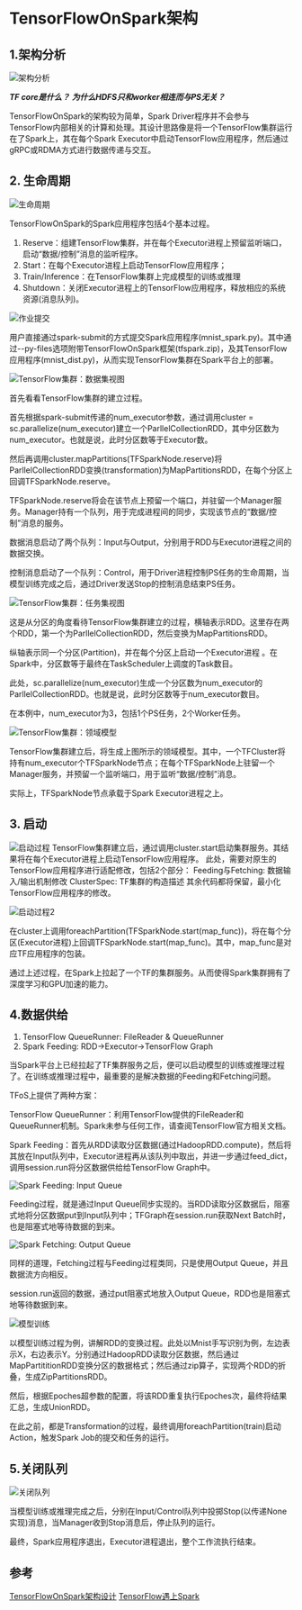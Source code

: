 # TensorFlowOnSpark架构

## 1.架构分析
![架构分析](images/tfos架构分析)

***TF core是什么？***
***为什么HDFS只和worker相连而与PS无关？***

TensorFlowOnSpark的架构较为简单，Spark Driver程序并不会参与TensorFlow内部相关的计算和处理。其设计思路像是将一个TensorFlow集群运行在了Spark上，其在每个Spark Executor中启动TensorFlow应用程序，然后通过gRPC或RDMA方式进行数据传递与交互。


## 2. 生命周期
![生命周期](images/tfos生命周期)

TensorFlowOnSpark的Spark应用程序包括4个基本过程。
1. Reserve：组建TensorFlow集群，并在每个Executor进程上预留监听端口，启动“数据/控制”消息的监听程序。
2. Start：在每个Executor进程上启动TensorFlow应用程序；
3. Train/Inference：在TensorFlow集群上完成模型的训练或推理
4. Shutdown：关闭Executor进程上的TensorFlow应用程序，释放相应的系统资源(消息队列)。

![作业提交](images/tfos作业提交)

用户直接通过spark-submit的方式提交Spark应用程序(mnist_spark.py)。其中通过--py-files选项附带TensorFlowOnSpark框架(tfspark.zip)，及其TensorFlow应用程序(mnist_dist.py)，从而实现TensorFlow集群在Spark平台上的部署。

![TensorFlow集群：数据集视图](images/tfos数据集视图)

首先看看TensorFlow集群的建立过程。

首先根据spark-submit传递的num_executor参数，通过调用cluster = sc.parallelize(num_executor)建立一个ParllelCollectionRDD，其中分区数为num_executor。也就是说，此时分区数等于Executor数。

然后再调用cluster.mapPartitions(TFSparkNode.reserve)将ParllelCollectionRDD变换(transformation)为MapPartitionsRDD，在每个分区上回调TFSparkNode.reserve。

TFSparkNode.reserve将会在该节点上预留一个端口，并驻留一个Manager服务。Manager持有一个队列，用于完成进程间的同步，实现该节点的“数据/控制”消息的服务。

数据消息启动了两个队列：Input与Output，分别用于RDD与Executor进程之间的数据交换。

控制消息启动了一个队列：Control，用于Driver进程控制PS任务的生命周期，当模型训练完成之后，通过Driver发送Stop的控制消息结束PS任务。

![TensorFlow集群：任务集视图](images/tfos任务集视图)

这是从分区的角度看待TensorFlow集群建立的过程，横轴表示RDD。这里存在两个RDD，第一个为ParllelCollectionRDD，然后变换为MapPartitionsRDD。

纵轴表示同一个分区(Partition)，并在每个分区上启动一个Executor进程 。在Spark中，分区数等于最终在TaskScheduler上调度的Task数目。

此处，sc.parallelize(num_executor)生成一个分区数为num_executor的ParllelCollectionRDD。也就是说，此时分区数等于num_executor数目。

在本例中，num_executor为3，包括1个PS任务，2个Worker任务。


![TensorFlow集群：领域模型](images/tfos领域模型)

TensorFlow集群建立后，将生成上图所示的领域模型。其中，一个TFCluster将持有num_executor个TFSparkNode节点；在每个TFSparkNode上驻留一个Manager服务，并预留一个监听端口，用于监听“数据/控制”消息。

实际上，TFSparkNode节点承载于Spark Executor进程之上。


## 3. 启动

![启动过程](images/tfos启动过程)
TensorFlow集群建立后，通过调用cluster.start启动集群服务。其结果将在每个Executor进程上启动TensorFlow应用程序。
此处，需要对原生的TensorFlow应用程序进行适配修改，包括2个部分：
Feeding与Fetching: 数据输入/输出机制修改
ClusterSpec: TF集群的构造描述
其余代码都将保留，最小化TensorFlow应用程序的修改。

![启动过程2](images/tfos启动过程2)

在cluster上调用foreachPartition(TFSparkNode.start(map_func))，将在每个分区(Executor进程)上回调TFSparkNode.start(map_func)。其中，map_func是对应TF应用程序的包装。

通过上述过程，在Spark上拉起了一个TF的集群服务。从而使得Spark集群拥有了深度学习和GPU加速的能力。


## 4.数据供给

1. TensorFlow QueueRunner: FileReader & QueueRunner
2. Spark Feeding: RDD->Executor->TensorFlow Graph

当Spark平台上已经拉起了TF集群服务之后，便可以启动模型的训练或推理过程了。在训练或推理过程中，最重要的是解决数据的Feeding和Fetching问题。

TFoS上提供了两种方案：

TensorFlow QueueRunner：利用TensorFlow提供的FileReader和QueueRunner机制。Spark未参与任何工作，请查阅TensorFlow官方相关文档。

Spark Feeding：首先从RDD读取分区数据(通过HadoopRDD.compute)，然后将其放在Input队列中，Executor进程再从该队列中取出，并进一步通过feed_dict，调用session.run将分区数据供给给TensorFlow Graph中。

![Spark Feeding: Input Queue](images/tfosFeedingInputQueue)

Feeding过程，就是通过Input Queue同步实现的。当RDD读取分区数据后，阻塞式地将分区数据put到Input队列中；TFGraph在session.run获取Next Batch时，也是阻塞式地等待数据的到来。

![Spark Fetching: Output Queue](images/tfosFetchingOutputQueue)

同样的道理，Fetching过程与Feeding过程类同，只是使用Output Queue，并且数据流方向相反。

session.run返回的数据，通过put阻塞式地放入Output Queue，RDD也是阻塞式地等待数据到来。

![模型训练](images/tfos模型训练)

以模型训练过程为例，讲解RDD的变换过程。此处以Mnist手写识别为例，左边表示X，右边表示Y。分别通过HadoopRDD读取分区数据，然后通过MapPartititionRDD变换分区的数据格式；然后通过zip算子，实现两个RDD的折叠，生成ZipPartitionsRDD。

然后，根据Epoches超参数的配置，将该RDD重复执行Epoches次，最终将结果汇总，生成UnionRDD。

在此之前，都是Transformation的过程，最终调用foreachPartition(train)启动Action，触发Spark Job的提交和任务的运行。

## 5.关闭队列

![关闭队列](images/tfos关闭队列)

当模型训练或推理完成之后，分别在Input/Control队列中投掷Stop(以传递None实现)消息，当Manager收到Stop消息后，停止队列的运行。

最终，Spark应用程序退出，Executor进程退出，整个工作流执行结束。

## 参考
[TensorFlowOnSpark架构设计](https://www.jianshu.com/p/8ab0718f6967)
[TensorFlow遇上Spark](https://www.jianshu.com/p/62b4ebb5a2f4#)